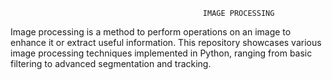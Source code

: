                                                IMAGE PROCESSING

Image processing is a method to perform operations on an image to enhance it or extract useful information. This repository showcases various image processing techniques implemented in Python, ranging from basic filtering to advanced segmentation and tracking.
